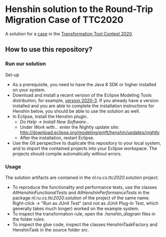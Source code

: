 # Henshin solution to the Round-Trip Migration Case of TTC2020

A solution for a [case](https://github.com/lbeurerkellner/ttc2020) in the [Transformation Tool Contest 2020](http://www.transformation-tool-contest.eu/).

## How to use this repository? ##

### Run our solution ###

Set-up

* As a prerequisite, you need to have the Java 8 SDK or higher installed on your system.
* Download and install a recent version of the Eclipse Modeling Tools distribution, for example, [version 2020-3](https://www.eclipse.org/downloads/packages/release/2020-03/r/eclipse-modeling-tools). If you already have a version installed and you are able to complete the installation instructions for Henshin below, you should be able to use the solution as well.
* In Eclipse, install the Henshin plugin.
    * *Do Help -> Install New Software...*
    * Under *Work with...* enter the Nightly update site: http://download.eclipse.org/modeling/emft/henshin/updates/nightly
    * After the installation, restart Eclipse.
* Use the Git perspective to duplicate this repository to your local system, and to import the contained projects into your Eclipse workspace. The projects should compile automatically without errors.

### Usage ###

The solution artifacts are contained  in the *nl.ru.cs.ttc2020.solution* project.

* To reproduce the functionality and performance tests, use the classes *AllHenshinFunctionalTests*  and *AllHenshinPerformanceTests* in the  package *nl.ru.cs.ttc2020.solution*  of the project of the same name. Right-click -> "Run as JUnit Test"  (and not as JUnit Plug-In Test, which generally takes much longer) worked on the example system.
* To inspect the transformation rule, open the *.henshin_diagram* files in the folder *rules*. 
* To inspect the glue code, inspect the classes HenshinTaskFactory and HenshinTask in the source folder *src*.
